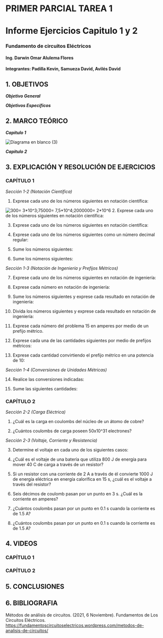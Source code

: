 # PRIMER PARCIAL TAREA 1


# Informe Ejercicios Capitulo 1 y 2
### Fundamento de circuitos Eléctricos 
#### Ing. Darwin Omar Alulema Flores

#### Integrantes: Padilla Kevin, Samueza David, Avilés David


## 1. OBJETIVOS
***Objetivo General***



 ***Objetivos Específicos***

## 2. MARCO TEÓRICO
***Capitulo 1***

 ![Diagrama en blanco (3)](https://user-images.githubusercontent.com/93794279/140619890-bee33b6a-8136-4b49-a34e-707e47491a6a.png)
 

***Capitulo 2***
## 3. EXPLICACIÓN Y RESOLUCIÓN DE EJERCICIOS

### CAPÍTULO 1

*Sección 1-2 (Notación Científica)*



1. Exprese cada uno de los números siguientes en notación científica: 
 <img src="https://latex.codecogs.com/svg.image?300=&space;3*10^3;75000=&space;7,5*10^4;2000000=&space;2*10^6&space;" title="300= 3*10^3;75000= 7,5*10^4;2000000= 2*10^6 " />
2. Exprese cada uno de los números siguientes en notación científica:
 
3. Exprese cada uno de los números siguientes en notación científica:
 
4. Exprese cada uno de los números siguientes como un número decimal regular:
 
5. Sume los números siguientes:
 
6. Sume los números siguientes:
 
 
 
 *Sección 1-3 (Notación de Ingeniería y Prefijos Métricos)*
 
7. Exprese cada uno de los números siguientes en notación de ingeniería:
 
8. Exprese cada número en notación de ingeniería:
 
9. Sume los números siguientes y exprese cada resultado en notación de ingeniería:
 
10. Divida los números siguientes y exprese cada resultado en notación de ingeniería:
 
11. Exprese cada número del problema 15 en amperes por medio de un prefijo métrico. 
 
12. Exprese cada una de las cantidades siguientes por medio de prefijos métricos:
 
13. Exprese cada cantidad convirtiendo el prefijo métrico en una potencia de 10:

 *Sección 1-4 (Conversiones de Unidades Métricas)*
 
14. Realice las conversiones indicadas:
 
15. Sume las siguientes cantidades:



### CAPÍTULO 2

*Sección 2-2 (Carga Eléctrica)*


1. ¿Cuál es la carga en coulombs del núcleo de un átomo de cobre?

2. ¿Cuántos coulombs de carga poseen 50x10^31 electrones?


*Sección 2-3 (Voltaje, Corriente y Resistencia)*

3. Determine el voltaje en cada uno de los siguientes casos:

4. ¿Cuál es el voltaje de una batería que utiliza 800 J de energía para mover 40 C de carga a través de un resistor?

5. Si un resistor con una corriente de 2 A a través de él convierte 1000 J de energía eléctrica en energía calorífica en 15 s, ¿cuál es el voltaje a través del resistor?

6. Seis décimos de coulomb pasan por un punto en 3 s. ¿Cuál es la corriente en amperes?

7. ¿Cuántos coulombs pasan por un punto en 0.1 s cuando la corriente es de 1.5 A?

8. ¿Cuántos coulombs pasan por un punto en 0.1 s cuando la corriente es de 1.5 A?



## 4. VIDEOS
### CAPÍTULO 1

### CAPÍTULO 2

## 5. CONCLUSIONES

## 6. BIBLIOGRAFIA
Métodos de análisis de circuitos. (2021, 6 Noviembre). Fundamentos de Los Circuitos Eléctricos. https://fundamentoscircuitoselectricos.wordpress.com/metodos-de-analisis-de-circuitos/
